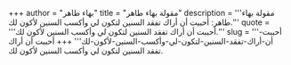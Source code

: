 +++
author = "بهاء طاهر"
title = "مقولة بهاء طاهر"
description = '''مقولة بهاء طاهر: أحببت أن أراك تفقد السنين لتكون لي وأكسب السنين لأكون لك.'''
quote = '''أحببت أن أراك تفقد السنين لتكون لي وأكسب السنين لأكون لك.'''
slug = '''أحببت-أن-أراك-تفقد-السنين-لتكون-لي-وأكسب-السنين-لأكون-لك'''
+++
أحببت أن أراك تفقد السنين لتكون لي وأكسب السنين لأكون لك.
